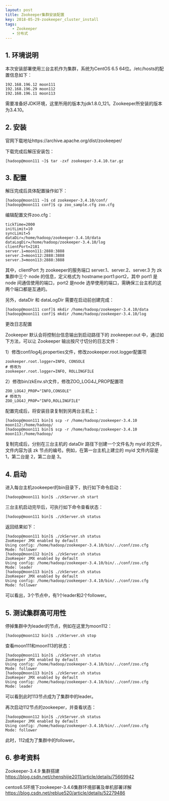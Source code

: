```yaml
---
layout: post
title: Zookeeper集群安装配置
key: 2018-05-29-zookeeper_cluster_install
tags: 
   - Zookeeper
   - 分布式
---
```


## 1. 环境说明

本次安装部署使用三台主机作为集群，系统为CentOS 6.5 64位。/etc/hosts的配置信息如下：

```
192.168.196.12 moon111
192.168.196.29 moon112
192.168.196.11 moon113
```

需要准备好JDK环境，这里所用的版本为jdk1.8.0_121。Zookeeper所安装的版本为3.4.10。

## 2. 安装

官网下载地址https://archive.apache.org/dist/zookeeper/

下载完成后解压安装包：

```shell
[hadoop@moon111 ~]$ tar -zxf zookeeper-3.4.10.tar.gz 
```

## 3. 配置

解压完成后具体配置操作如下：

```shell
[hadoop@moon111 ~]$ cd zookeeper-3.4.10/conf/
[hadoop@moon111 conf]$ cp zoo_sample.cfg zoo.cfg
```

编辑配置文件zoo.cfg：

```properties
tickTime=2000
initLimit=10
syncLimit=5
dataDir=/home/hadoop/zookeeper-3.4.10/data
dataLogDir=/home/hadoop/zookeeper-3.4.10/log
clientPort=2181
server.1=moon111:2888:3888
server.2=moon112:2888:3888
server.3=moon113:2888:3888
```

其中，clientPort 为 zookeeper的服务端口   server.1、server.2、server.3 为 zk 集群中三个 node 的信息，定义格式为  hostname:port1:port2，其中 port1 是 node 间通信使用的端口，port2 是node  选举使用的端口，需确保三台主机的这两个端口都是互通的。 

另外，dataDir 和 dataLogDir 需要在启动前创建完成：

```shell
[hadoop@moon111 conf]$ mkdir /home/hadoop/zookeeper-3.4.10/data
[hadoop@moon111 conf]$ mkdir /home/hadoop/zookeeper-3.4.10/log
```

更改日志配置

Zookeeper 默认会将控制台信息输出到启动路径下的 zookeeper.out 中，通过如下方法，可以让 Zookeeper 输出按尺寸切分的日志文件： 

1）修改conf/log4j.properties文件，修改zookeeper.root.logger配置项

```properties
zookeeper.root.logger=INFO, CONSOLE
# 修改为
zookeeper.root.logger=INFO, ROLLINGFILE
```

2）修改bin/zkEnv.sh文件，修改ZOO_LOG4J_PROP配置项

```shell
ZOO_LOG4J_PROP="INFO,CONSOLE"
# 修改为
ZOO_LOG4J_PROP="INFO,ROLLINGFILE"
```

配置完成后，将安装目录复制到另两台主机上：

```shell
[hadoop@moon111 bin]$ scp -r /home/hadoop/zookeeper-3.4.10 moon112:/home/hadoop/
[hadoop@moon111 bin]$ scp -r /home/hadoop/zookeeper-3.4.10 moon113:/home/hadoop/
```

复制完成后，分别在三台主机的 dataDir 路径下创建一个文件名为 myid 的文件，文件内容为该 zk 节点的编号。例如，在第一台主机上建立的 myid 文件内容是 1，第二台是 2，第二台是 3。

## 4. 启动

进入每台主机zookeeper的bin目录下，执行如下命令启动：

```shell
[hadoop@moon111 bin]$ ./zkServer.sh start
```

三台主机启动完毕后，可执行如下命令查看状态：

```shell
[hadoop@moon111 bin]$ ./zkServer.sh status
```

返回结果如下：

```shell
[hadoop@moon111 bin]$ ./zkServer.sh status
ZooKeeper JMX enabled by default
Using config: /home/hadoop/zookeeper-3.4.10/bin/../conf/zoo.cfg
Mode: follower
[hadoop@moon112 bin]$ ./zkServer.sh status
ZooKeeper JMX enabled by default
Using config: /home/hadoop/zookeeper-3.4.10/bin/../conf/zoo.cfg
Mode: leader
[hadoop@moon113 bin]$ ./zkServer.sh status
ZooKeeper JMX enabled by default
Using config: /home/hadoop/zookeeper-3.4.10/bin/../conf/zoo.cfg
Mode: follower
```

可以看出，3个节点中，有1个leader和2个follower。

## 5. 测试集群高可用性

停掉集群中为leader的节点，例如在这里为moon112：

```shell
[hadoop@moon112 bin]$ ./zkServer.sh stop
```

查看moon111和moon113的状态：

```shell
[hadoop@moon111 bin]$ ./zkServer.sh status
ZooKeeper JMX enabled by default
Using config: /home/hadoop/zookeeper-3.4.10/bin/../conf/zoo.cfg
Mode: follower
[hadoop@moon113 bin]$ ./zkServer.sh status
ZooKeeper JMX enabled by default
Using config: /home/hadoop/zookeeper-3.4.10/bin/../conf/zoo.cfg
Mode: leader
```

可以看到此时113节点成为了集群中的leader。

再次启动112节点的zookeeper，并查看状态：

```shell
[hadoop@moon112 bin]$ ./zkServer.sh status
ZooKeeper JMX enabled by default
Using config: /home/hadoop/zookeeper-3.4.10/bin/../conf/zoo.cfg
Mode: follower
```

此时，112成为了集群中的follower。

## 6. 参考资料

Zookeeper-3.4.9 集群搭建     https://blog.csdn.net/chenshijie2011/article/details/75669942

centos6.5环境下zookeeper-3.4.6集群环境部署及单机部署详解    https://blog.csdn.net/reblue520/article/details/52279486